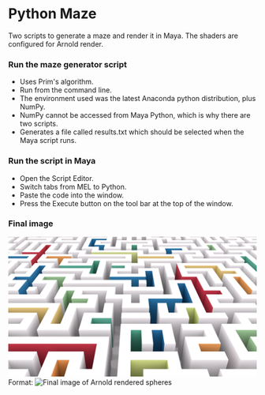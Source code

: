 # Python Maze
Two scripts to generate a maze and render it in Maya. The shaders are configured for Arnold render.

### Run the maze generator script
* Uses Prim's algorithm.
* Run from the command line.
* The environment used was the latest Anaconda python distribution, plus NumPy.
* NumPy cannot be accessed from Maya Python, which is why there are two scripts.
* Generates a file called results.txt which should be selected when the Maya script runs.

### Run the script in Maya
* Open the Script Editor.
* Switch tabs from MEL to Python.
* Paste the code into the window.
* Press the Execute button on the tool bar at the top of the window.

### Final image
![Final image of Arnold rendered spheres](/mazeHD.jpg)
Format: ![Final image of Arnold rendered spheres](url)
